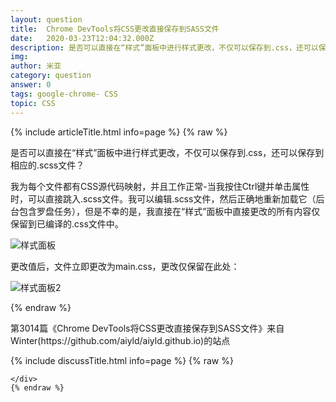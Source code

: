 ```yaml
---
layout: question
title:  Chrome DevTools将CSS更改直接保存到SASS文件
date:   2020-03-23T12:04:32.000Z
description: 是否可以直接在“样式”面板中进行样式更改，不仅可以保存到.css，还可以保存到相应的.scss文件？ 我为每个文件都有CSS源代码映射，并且工作正常-...
img: 
author: 米亚
category: question
answer: 0
tags: google-chrome- CSS
topic: CSS
---
```

<div class="article-root">
  <div class="article">
    {% include articleTitle.html info=page %}
    {% raw %}
    <div class="article-content"><p><font style="vertical-align: inherit;"><font style="vertical-align: inherit;">是否可以直接在“样式”面板中进行样式更改，不仅可以保存到.css，还可以保存到相应的.scss文件？ </font></font></p>

<p><font style="vertical-align: inherit;"><font style="vertical-align: inherit;">我为每个文件都有CSS源代码映射，并且工作正常-当我按住Ctrl键并单击属性时，可以直接跳入.scss文件。</font><font style="vertical-align: inherit;">我可以编辑.scss文件，然后正确地重新加载它（后台包含罗盘任务），但是不幸的是，我直接在“样式”面板中直接更改的所有内容仅保留到已编译的.css文件中。</font></font></p>

<p><img src="https://www.samyoc.com//uploads/users/24052/images/thumbnails/1584964945530.jpg" data-src="https://www.samyoc.com//uploads/users/24052/images/1584964945530.jpg" alt="样式面板"></p>

<p><font style="vertical-align: inherit;"><font style="vertical-align: inherit;">更改值后，文件立即更改为main.css，更改仅保留在此处：</font></font></p>

<p><img src="https://www.samyoc.com//uploads/users/24052/images/thumbnails/1584964945538.jpg" data-src="https://www.samyoc.com//uploads/users/24052/images/1584964945538.jpg" alt="样式面板2"></p></div>
    {% endraw %}
  </div>
  <p class="winter_mark">第3014篇《Chrome DevTools将CSS更改直接保存到SASS文件》来自Winter(https://github.com/aiyld/aiyld.github.io)的站点</p>
  <div class="discuss-wrapper">
    {% include discussTitle.html info=page %}
    {% raw %}
    <div class="discuss-list">
    
    </div>
    {% endraw %}
  </div>
<div>
